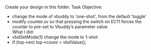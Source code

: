 Create your design in this folder.
Task Objective:  
- change the mode of vbuddy to 'one-shot', from the default 'toggle'
- modify counter.sv so that pressing the switch on EC11 forces the counter to pre-set to Vbuddy’s parameter value  
What I did:
- vbdSetMode(1) change the mode to 1-shot
- if (top->en)  top->count = vbdValue();